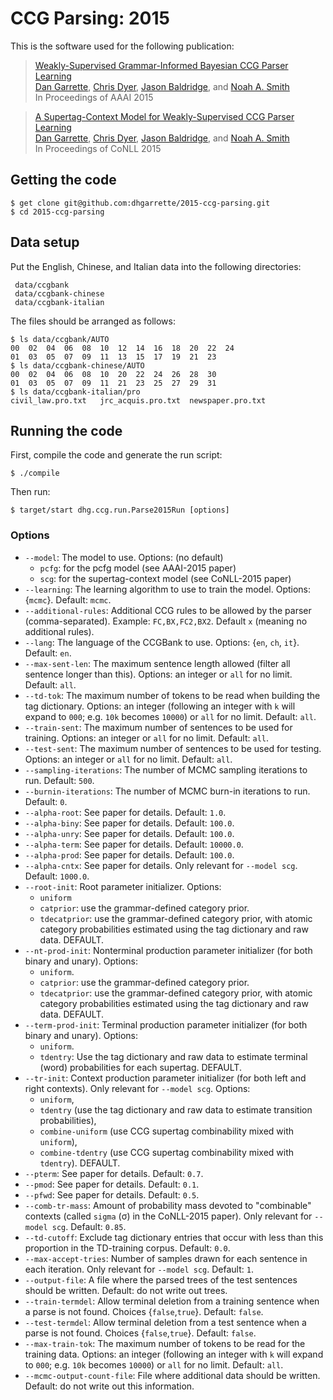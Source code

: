 [Dan Garrette]: http://cs.utexas.edu/~dhg
[Chris Dyer]: http://www.cs.cmu.edu/~cdyer/
[Jason Baldridge]: http://www.jasonbaldridge.com
[Noah A. Smith]: http://www.cs.cmu.edu/~nasmith/

# CCG Parsing: 2015

This is the software used for the following publication:

> [Weakly-Supervised Grammar-Informed Bayesian CCG Parser Learning](http://www.cs.utexas.edu/users/ml/papers/garrette.aaai15.pdf)    
> [Dan Garrette], [Chris Dyer], [Jason Baldridge], and [Noah A. Smith]  
> In Proceedings of AAAI 2015  

> [A Supertag-Context Model for Weakly-Supervised CCG Parser Learning](http://www.cs.utexas.edu/users/ml/papers/garrette.conll15.pdf)    
> [Dan Garrette], [Chris Dyer], [Jason Baldridge], and [Noah A. Smith]  
> In Proceedings of CoNLL 2015  


## Getting the code

    $ get clone git@github.com:dhgarrette/2015-ccg-parsing.git
    $ cd 2015-ccg-parsing

## Data setup

Put the English, Chinese, and Italian data into the following directories:

     data/ccgbank
     data/ccgbank-chinese
     data/ccgbank-italian
     
The files should be arranged as follows:

	$ ls data/ccgbank/AUTO
	00	02	04	06	08	10	12	14	16	18	20	22	24
	01	03	05	07	09	11	13	15	17	19	21	23
	$ ls data/ccgbank-chinese/AUTO
	00	02	04	06	08	10	20	22	24	26	28	30
	01	03	05	07	09	11	21	23	25	27	29	31
	$ ls data/ccgbank-italian/pro
	civil_law.pro.txt	jrc_acquis.pro.txt	newspaper.pro.txt    

## Running the code

First, compile the code and generate the run script:

    $ ./compile
    
Then run:

    $ target/start dhg.ccg.run.Parse2015Run [options]

### Options

* `--model`: The model to use.  Options: (no default) 
  * `pcfg`: for the pcfg model (see AAAI-2015 paper)
  * `scg`: for the supertag-context model (see CoNLL-2015 paper) 
* `--learning`: The learning algorithm to use to train the model.  Options: {`mcmc`}.  Default: `mcmc`.
* `--additional-rules`: Additional CCG rules to be allowed by the parser (comma-separated).  Example: `FC,BX,FC2,BX2`.  Default `x` (meaning no additional rules).
* `--lang`: The language of the CCGBank to use.  Options: {`en`, `ch`, `it`}.  Default: `en`.
* `--max-sent-len`: The maximum sentence length allowed (filter all sentence longer than this).  Options: an integer or `all` for no limit.  Default: `all`.
* `--td-tok`: The maximum number of tokens to be read when building the tag dictionary.  Options: an integer (following an integer with `k` will expand to `000`; e.g. `10k` becomes `10000`) or `all` for no limit.  Default: `all`.
* `--train-sent`: The maximum number of sentences to be used for training.  Options: an integer or `all` for no limit.  Default: `all`.
* `--test-sent`: The maximum number of sentences to be used for testing.  Options: an integer or `all` for no limit.  Default: `all`.
* `--sampling-iterations`: The number of MCMC sampling iterations to run.  Default: `500`.
* `--burnin-iterations`: The number of MCMC burn-in iterations to run.  Default: `0`.
* `--alpha-root`: See paper for details.  Default: `1.0`.
* `--alpha-biny`: See paper for details.  Default: `100.0`.
* `--alpha-unry`: See paper for details.  Default: `100.0`.
* `--alpha-term`: See paper for details.  Default: `10000.0`.
* `--alpha-prod`: See paper for details.  Default: `100.0`.
* `--alpha-cntx`: See paper for details.  Only relevant for `--model scg`.  Default: `1000.0`.
* `--root-init`: Root parameter initializer. Options: 
  * `uniform`
  * `catprior`: use the grammar-defined category prior.
  * `tdecatprior`: use the grammar-defined category prior, with atomic category probabilities estimated using the tag dictionary and raw data.  DEFAULT.
* `--nt-prod-init`: Nonterminal production parameter initializer (for both binary and unary).  Options: 
  * `uniform`. 
  * `catprior`: use the grammar-defined category prior. 
  * `tdecatprior`: use the grammar-defined category prior, with atomic category probabilities estimated using the tag dictionary and raw data.  DEFAULT.
* `--term-prod-init`: Terminal production parameter initializer (for both binary and unary).  Options: 
  * `uniform`.
  * `tdentry`: Use the tag dictionary and raw data to estimate terminal (word) probabilities for each supertag.  DEFAULT.
* `--tr-init`: Context production parameter initializer (for both left and right contexts).  Only relevant for `--model scg`.  Options:
  * `uniform`, 
  * `tdentry` (use the tag dictionary and raw data to estimate transition probabilities),
  * `combine-uniform` (use CCG supertag combinability mixed with `uniform`),
  * `combine-tdentry` (use CCG supertag combinability mixed with `tdentry`).  DEFAULT.
* `--pterm`: See paper for details. Default: `0.7`.
* `--pmod`: See paper for details. Default: `0.1`.
* `--pfwd`: See paper for details. Default: `0.5`.
* `--comb-tr-mass`: Amount of probability mass devoted to "combinable" contexts (called `sigma` (σ) in the CoNLL-2015 paper).  Only relevant for `--model scg`.  Default: `0.85`.
* `--td-cutoff`: Exclude tag dictionary entries that occur with less than this proportion in the TD-training corpus.  Default: `0.0`.
* `--max-accept-tries`:  Number of samples drawn for each sentence in each iteration.  Only relevant for `--model scg`.  Default: `1`.
* `--output-file`: A file where the parsed trees of the test sentences should be written.  Default: do not write out trees.
* `--train-termdel`: Allow terminal deletion from a training sentence when a parse is not found.  Choices {`false`,`true`}.  Default: `false`.
* `--test-termdel`: Allow terminal deletion from a test sentence when a parse is not found.  Choices {`false`,`true`}.  Default: `false`.
* `--max-train-tok`: The maximum number of tokens to be read for the training data.  Options: an integer (following an integer with `k` will expand to `000`; e.g. `10k` becomes `10000`) or `all` for no limit.  Default: `all`.
* `--mcmc-output-count-file`: File where additional data should be written.  Default: do not write out this information.

